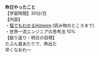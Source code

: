 **昨日やったこと**<br>
【学習時間】30分/日<br>
【内容】<br>
・[猫でもわかるHotwire](https://zenn.dev/shita1112/books/cat-hotwire-turbo) (読み物のところまで)<br>
・世界一流エンジニアの思考法 10%<br>
【振り返り・明日の目標】<br>
たぶん食あたりで、熱出た<br>
早くなおれ〜
